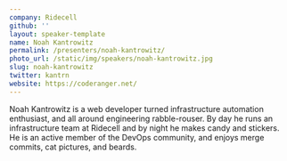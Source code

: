 ```yaml
---
company: Ridecell
github: ''
layout: speaker-template
name: Noah Kantrowitz
permalink: /presenters/noah-kantrowitz/
photo_url: /static/img/speakers/noah-kantrowitz.jpg
slug: noah-kantrowitz
twitter: kantrn
website: https://coderanger.net/
---
```


Noah Kantrowitz is a web developer turned infrastructure automation enthusiast, and all around engineering rabble-rouser. By day he runs an infrastructure team at Ridecell and by night he makes candy and stickers. He is an active member of the DevOps community, and enjoys merge commits, cat pictures, and beards.
